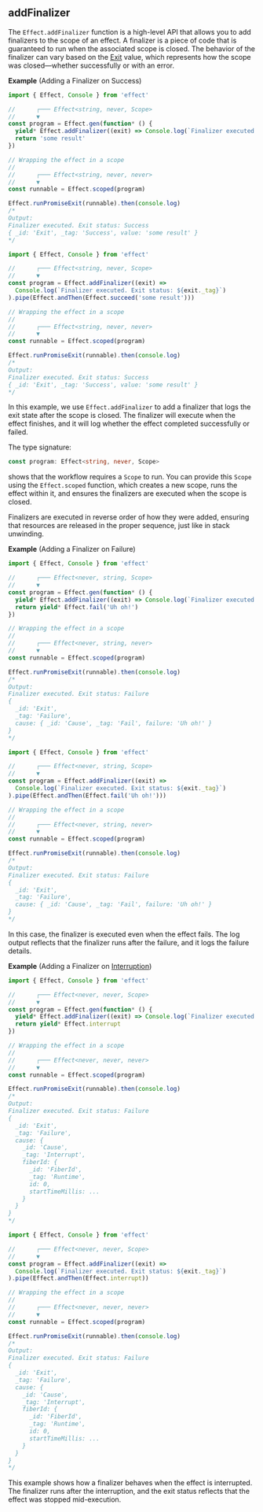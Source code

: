 ## addFinalizer

The `Effect.addFinalizer` function is a high-level API that allows you to add finalizers to the scope of an effect. A finalizer is a piece of code that is guaranteed to run when the associated scope is closed. The behavior of the finalizer can vary based on the [Exit](/docs/data-types/exit/) value, which represents how the scope was closed—whether successfully or with an error.

**Example** (Adding a Finalizer on Success)

<Tabs syncKey="pipe-vs-gen">

<TabItem label="Using Effect.gen">

```ts twoslash
import { Effect, Console } from 'effect'

//      ┌─── Effect<string, never, Scope>
//      ▼
const program = Effect.gen(function* () {
  yield* Effect.addFinalizer((exit) => Console.log(`Finalizer executed. Exit status: ${exit._tag}`))
  return 'some result'
})

// Wrapping the effect in a scope
//
//      ┌─── Effect<string, never, never>
//      ▼
const runnable = Effect.scoped(program)

Effect.runPromiseExit(runnable).then(console.log)
/*
Output:
Finalizer executed. Exit status: Success
{ _id: 'Exit', _tag: 'Success', value: 'some result' }
*/
```

</TabItem>

<TabItem label="Using pipe">

```ts twoslash
import { Effect, Console } from 'effect'

//      ┌─── Effect<string, never, Scope>
//      ▼
const program = Effect.addFinalizer((exit) =>
  Console.log(`Finalizer executed. Exit status: ${exit._tag}`)
).pipe(Effect.andThen(Effect.succeed('some result')))

// Wrapping the effect in a scope
//
//      ┌─── Effect<string, never, never>
//      ▼
const runnable = Effect.scoped(program)

Effect.runPromiseExit(runnable).then(console.log)
/*
Output:
Finalizer executed. Exit status: Success
{ _id: 'Exit', _tag: 'Success', value: 'some result' }
*/
```

</TabItem>

</Tabs>

In this example, we use `Effect.addFinalizer` to add a finalizer that logs the exit state after the scope is closed. The finalizer will execute when the effect finishes, and it will log whether the effect completed successfully or failed.

The type signature:

```ts showLineNumbers=false "Scope"
const program: Effect<string, never, Scope>
```

shows that the workflow requires a `Scope` to run. You can provide this `Scope` using the `Effect.scoped` function, which creates a new scope, runs the effect within it, and ensures the finalizers are executed when the scope is closed.

<Aside type="note" title="Finalizer Execution Order">
  Finalizers are executed in reverse order of how they were added,
  ensuring that resources are released in the proper sequence, just like
  in stack unwinding.
</Aside>

**Example** (Adding a Finalizer on Failure)

<Tabs syncKey="pipe-vs-gen">

<TabItem label="Using Effect.gen">

```ts twoslash
import { Effect, Console } from 'effect'

//      ┌─── Effect<never, string, Scope>
//      ▼
const program = Effect.gen(function* () {
  yield* Effect.addFinalizer((exit) => Console.log(`Finalizer executed. Exit status: ${exit._tag}`))
  return yield* Effect.fail('Uh oh!')
})

// Wrapping the effect in a scope
//
//      ┌─── Effect<never, string, never>
//      ▼
const runnable = Effect.scoped(program)

Effect.runPromiseExit(runnable).then(console.log)
/*
Output:
Finalizer executed. Exit status: Failure
{
  _id: 'Exit',
  _tag: 'Failure',
  cause: { _id: 'Cause', _tag: 'Fail', failure: 'Uh oh!' }
}
*/
```

</TabItem>

<TabItem label="Using pipe">

```ts twoslash
import { Effect, Console } from 'effect'

//      ┌─── Effect<never, string, Scope>
//      ▼
const program = Effect.addFinalizer((exit) =>
  Console.log(`Finalizer executed. Exit status: ${exit._tag}`)
).pipe(Effect.andThen(Effect.fail('Uh oh!')))

// Wrapping the effect in a scope
//
//      ┌─── Effect<never, string, never>
//      ▼
const runnable = Effect.scoped(program)

Effect.runPromiseExit(runnable).then(console.log)
/*
Output:
Finalizer executed. Exit status: Failure
{
  _id: 'Exit',
  _tag: 'Failure',
  cause: { _id: 'Cause', _tag: 'Fail', failure: 'Uh oh!' }
}
*/
```

</TabItem>

</Tabs>

In this case, the finalizer is executed even when the effect fails. The log output reflects that the finalizer runs after the failure, and it logs the failure details.

**Example** (Adding a Finalizer on [Interruption](/docs/concurrency/basic-concurrency/#interruptions))

<Tabs syncKey="pipe-vs-gen">

<TabItem label="Using Effect.gen">

```ts twoslash
import { Effect, Console } from 'effect'

//      ┌─── Effect<never, never, Scope>
//      ▼
const program = Effect.gen(function* () {
  yield* Effect.addFinalizer((exit) => Console.log(`Finalizer executed. Exit status: ${exit._tag}`))
  return yield* Effect.interrupt
})

// Wrapping the effect in a scope
//
//      ┌─── Effect<never, never, never>
//      ▼
const runnable = Effect.scoped(program)

Effect.runPromiseExit(runnable).then(console.log)
/*
Output:
Finalizer executed. Exit status: Failure
{
  _id: 'Exit',
  _tag: 'Failure',
  cause: {
    _id: 'Cause',
    _tag: 'Interrupt',
    fiberId: {
      _id: 'FiberId',
      _tag: 'Runtime',
      id: 0,
      startTimeMillis: ...
    }
  }
}
*/
```

</TabItem>

<TabItem label="Using pipe">

```ts twoslash
import { Effect, Console } from 'effect'

//      ┌─── Effect<never, never, Scope>
//      ▼
const program = Effect.addFinalizer((exit) =>
  Console.log(`Finalizer executed. Exit status: ${exit._tag}`)
).pipe(Effect.andThen(Effect.interrupt))

// Wrapping the effect in a scope
//
//      ┌─── Effect<never, never, never>
//      ▼
const runnable = Effect.scoped(program)

Effect.runPromiseExit(runnable).then(console.log)
/*
Output:
Finalizer executed. Exit status: Failure
{
  _id: 'Exit',
  _tag: 'Failure',
  cause: {
    _id: 'Cause',
    _tag: 'Interrupt',
    fiberId: {
      _id: 'FiberId',
      _tag: 'Runtime',
      id: 0,
      startTimeMillis: ...
    }
  }
}
*/
```

</TabItem>

</Tabs>

This example shows how a finalizer behaves when the effect is interrupted. The finalizer runs after the interruption, and the exit status reflects that the effect was stopped mid-execution.
